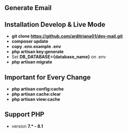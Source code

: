 <!-- <p align="center"><img src="https://res.cloudinary.com/dtfbvvkyp/image/upload/v1566331377/laravel-logolockup-cmyk-red.svg" width="400"></p> -->

## Generate Email

## Installation Develop & Live Mode
- <b>git clone https://github.com/arditriana01/dev-mail.git</b> <br>
- <b>composer update</b> <br>
- <b>copy .env.example .env</b> <br>
- <b>php artisan key:generate</b> <br>
- Set <b>DB_DATABASE={database_name}</b> on .env
- <b>php artisan migrate</b> <br>

## Important for Every Change
- <b>php artisan config:cache</b>
- <b>php artisan cache:clear </b>
- <b>php artisan view:cache</b>

## Support PHP
- version <b>7.* - 8.1</b>
